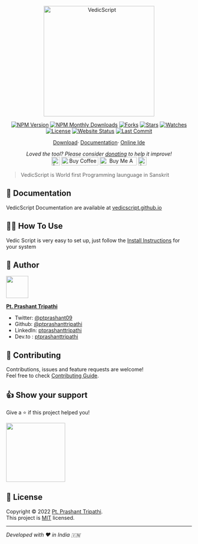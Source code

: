 <p align="center"><a href="https://vedicscript.github.io"><img alt="VedicScript" src="https://raw.githubusercontent.com/vedicscript/vedicscript/HEAD/.github/logo.png" width="300vw"/></a></p>
<p align="center">
<a href="https://www.npmjs.com/package/vedicscript"><img src="https://img.shields.io/npm/v/vedicscript.svg?style=flat-square" alt="NPM Version"></a> 
<a href="https://npmjs.org/package/vedicscript"><img src="https://img.shields.io/npm/dt/vedicscript.svg?style=flat-square" alt="NPM Monthly Downloads"></a> 
<a href="https://github.com/vedicscript/vedicscript/network/members"><img src="https://img.shields.io/github/forks/vedicscript/vedicscript?style=flat-square" alt="Forks"></a> 
<a href="https://github.com/vedicscript/vedicscript/"><img src="https://img.shields.io/github/stars/vedicscript/vedicscript?style=flat-square" alt="Stars"></a> 
<a href="https://github.com/vedicscript/vedicscript/watchers"><img src="https://img.shields.io/github/watchers/vedicscript/vedicscript?style=flat-square" alt="Watches"></a>
<a href="LICENSE.md"><img src="https://img.shields.io/github/license/vedicscript/vedicscript?style=flat-square" alt="License"></a> 
<a href="https://vedicscript.github.io"><img src="https://img.shields.io/website/https/vedicscript.github.io.svg?down_message=Down&amp;up_message=Online&amp;style=flat-square" alt="Website Status"></a> 
<a href="https://github.com/vedicscript/vedicscript/commits/"><img src="https://img.shields.io/github/last-commit/vedicscript/vedicscript?style=flat-square" alt="Last Commit"></a> 
</p>
<p align="center">
	<a href="https://vedicscript.github.io/download">Download</a>·
	<a href="https://vedicscript.github.io/">Documentation</a>·
	<a href="https://vedicscript.github.io/vedic-ide">Online Ide</a>
</p>
<p align="center">
	<i>Loved the tool? Please consider <a href="https://paypal.me/ptprashanttripathi/10">donating</a> to help it improve!</i><br>
	<a href="https://paypal.me/PtPrashantTripathi"><img height='23' src="https://img.shields.io/badge/support-PayPal-blue?logo=PayPal&style=flat-square&label=Donate" alt="Donate"/></a>
	<a href='https://ko-fi.com/ptprashanttripathi' target='_blank'><img height='23' width="100" src='https://cdn.ko-fi.com/cdn/kofi3.png?v=2' alt='Buy Coffee for ptprashanttripathi' /></a>
	<a href="https://www.buymeacoffee.com/ptprashant09" target="_blank"><img src="https://cdn.buymeacoffee.com/buttons/default-orange.png" alt="Buy Me A Coffee" height="23" width="100" style="border-radius:1px" /></a>
	<a href="https://ptprashanttripathi.github.io/VedicScript?pa=pt1997@ybl&pn=Pt.+Prashant+Tripati" target="_blank"><img src="https://raw.githubusercontent.com/ptprashanttripathi/linkpe/main/img/linkpebadge.svg" alt="Support Via UPI" height="23" style="border-radius:1px" /></a>
</p>

> VedicScript is World first Programming launguage in Sanskrit

## 📖 Documentation

VedicScript Documentation are available at [vedicscript.github.io](https://vedicscript.github.io/)

## 👨‍💻 How To Use

Vedic Script is very easy to set up, just follow the [Install Instructions](hhttps://vedicscript.github.io/how-to-use) for your system 

## 👤 Author

<p><a href="https://github.com/vedicscript"><img width="60" src="https://avatars2.githubusercontent.com/u/26687933?s=200&v=4"/></a></p>

[**Pt. Prashant Tripathi**](https://github.com/ptprashanttripathi)

- Twitter: [@ptprashant09](https://twitter.com/ptprashant09)
- Github: [@ptprashanttripathi](https://github.com/ptprashanttripathi)
- LinkedIn: [ptprashanttripathi](https://www.linkedin.com/in/ptprashanttripathi/) 
- Dev.to : [ptprashanttripathi](https://dev.to/ptprashanttripathi)

## 🤝 Contributing

Contributions, issues and feature requests are welcome!<br />Feel free to check [Contributing Guide](https://github.com/vedicscript/vedicscript/blob/main/CONTRIBUTING.md). 

## 👍 Show your support

Give a ⭐️ if this project helped you!

<a href="https://www.patreon.com/ptprashanttripathi"><img src="https://c5.patreon.com/external/logo/become_a_patron_button@2x.png" width="160"></a>

## 📝 License

Copyright © 2022 [Pt. Prashant Tripathi](https://github.com/ptprashanttripathi).<br />
This project is [MIT](https://github.com/vedicscript/vedicscript/blob/main/LICENSE) licensed.

***

_Developed with ❤️ in India 🇮🇳_

